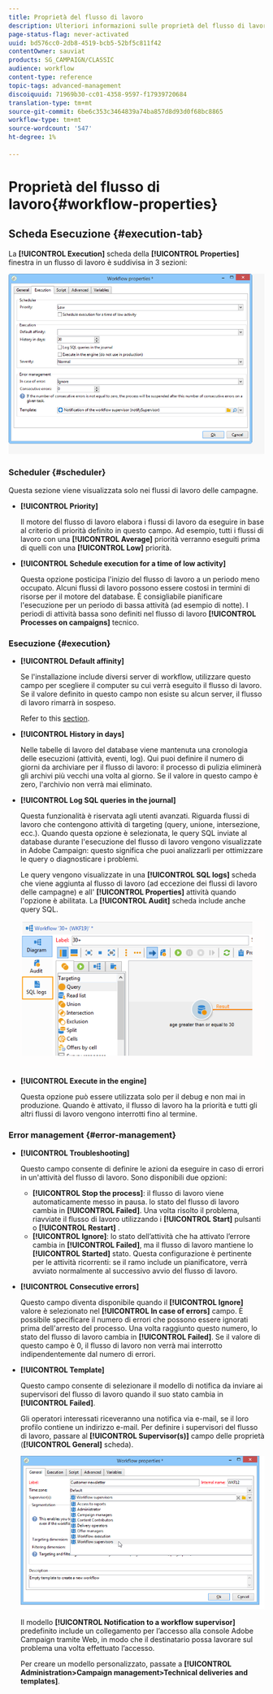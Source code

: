 ```yaml
---
title: Proprietà del flusso di lavoro
description: Ulteriori informazioni sulle proprietà del flusso di lavoro Campaign
page-status-flag: never-activated
uuid: bd576cc0-2db8-4519-bcb5-52bf5c811f42
contentOwner: sauviat
products: SG_CAMPAIGN/CLASSIC
audience: workflow
content-type: reference
topic-tags: advanced-management
discoiquuid: 71969b30-cc01-4358-9597-f17939720684
translation-type: tm+mt
source-git-commit: 6be6c353c3464839a74ba857d8d93d0f68bc8865
workflow-type: tm+mt
source-wordcount: '547'
ht-degree: 1%

---
```



# Proprietà del flusso di lavoro{#workflow-properties}

## Scheda Esecuzione {#execution-tab}

La **[!UICONTROL Execution]** scheda della **[!UICONTROL Properties]** finestra in un flusso di lavoro è suddivisa in 3 sezioni:

![](assets/wf_execution_tab.png)

### Scheduler {#scheduler}

Questa sezione viene visualizzata solo nei flussi di lavoro delle campagne.

* **[!UICONTROL Priority]**

   Il motore del flusso di lavoro elabora i flussi di lavoro da eseguire in base al criterio di priorità definito in questo campo. Ad esempio, tutti i flussi di lavoro con una **[!UICONTROL Average]** priorità verranno eseguiti prima di quelli con una **[!UICONTROL Low]** priorità.

* **[!UICONTROL Schedule execution for a time of low activity]**

   Questa opzione posticipa l&#39;inizio del flusso di lavoro a un periodo meno occupato. Alcuni flussi di lavoro possono essere costosi in termini di risorse per il motore del database. È consigliabile pianificare l&#39;esecuzione per un periodo di bassa attività (ad esempio di notte). I periodi di attività bassa sono definiti nel flusso di lavoro **[!UICONTROL Processes on campaigns]** tecnico.

### Esecuzione {#execution}

* **[!UICONTROL Default affinity]**

   Se l&#39;installazione include diversi server di workflow, utilizzare questo campo per scegliere il computer su cui verrà eseguito il flusso di lavoro. Se il valore definito in questo campo non esiste su alcun server, il flusso di lavoro rimarrà in sospeso.

   Refer to this [section](../../installation/using/configuring-campaign-server.md#high-availability-workflows-and-affinities).

* **[!UICONTROL History in days]**

   Nelle tabelle di lavoro del database viene mantenuta una cronologia delle esecuzioni (attività, eventi, log). Qui puoi definire il numero di giorni da archiviare per il flusso di lavoro: il processo di pulizia eliminerà gli archivi più vecchi una volta al giorno. Se il valore in questo campo è zero, l&#39;archivio non verrà mai eliminato.

* **[!UICONTROL Log SQL queries in the journal]**

   Questa funzionalità è riservata agli utenti avanzati. Riguarda flussi di lavoro che contengono attività di targeting (query, unione, intersezione, ecc.). Quando questa opzione è selezionata, le query SQL inviate al database durante l&#39;esecuzione del flusso di lavoro vengono visualizzate in  Adobe Campaign: questo significa che puoi analizzarli per ottimizzare le query o diagnosticare i problemi.

   Le query vengono visualizzate in una **[!UICONTROL SQL logs]** scheda che viene aggiunta al flusso di lavoro (ad eccezione dei flussi di lavoro delle campagne) e all&#39; **[!UICONTROL Properties]** attività quando l&#39;opzione è abilitata. La **[!UICONTROL Audit]** scheda include anche query SQL.

   ![](assets/wf_tab_log_sql.png)

* **[!UICONTROL Execute in the engine]**

   Questa opzione può essere utilizzata solo per il debug e non mai in produzione. Quando è attivato, il flusso di lavoro ha la priorità e tutti gli altri flussi di lavoro vengono interrotti fino al termine.

### Error management {#error-management}

* **[!UICONTROL Troubleshooting]**

   Questo campo consente di definire le azioni da eseguire in caso di errori in un&#39;attività del flusso di lavoro. Sono disponibili due opzioni:

   * **[!UICONTROL Stop the process]**: il flusso di lavoro viene automaticamente messo in pausa. lo stato del flusso di lavoro cambia in **[!UICONTROL Failed]**. Una volta risolto il problema, riavviate il flusso di lavoro utilizzando i **[!UICONTROL Start]** pulsanti o **[!UICONTROL Restart]** .
   * **[!UICONTROL Ignore]**: lo stato dell’attività che ha attivato l’errore cambia in **[!UICONTROL Failed]**, ma il flusso di lavoro mantiene lo **[!UICONTROL Started]** stato. Questa configurazione è pertinente per le attività ricorrenti: se il ramo include un pianificatore, verrà avviato normalmente al successivo avvio del flusso di lavoro.

* **[!UICONTROL Consecutive errors]**

   Questo campo diventa disponibile quando il **[!UICONTROL Ignore]** valore è selezionato nel **[!UICONTROL In case of errors]** campo. È possibile specificare il numero di errori che possono essere ignorati prima dell&#39;arresto del processo. Una volta raggiunto questo numero, lo stato del flusso di lavoro cambia in **[!UICONTROL Failed]**. Se il valore di questo campo è 0, il flusso di lavoro non verrà mai interrotto indipendentemente dal numero di errori.

* **[!UICONTROL Template]**

   Questo campo consente di selezionare il modello di notifica da inviare ai supervisori del flusso di lavoro quando il suo stato cambia in **[!UICONTROL Failed]**.

   Gli operatori interessati riceveranno una notifica via e-mail, se il loro profilo contiene un indirizzo e-mail. Per definire i supervisori del flusso di lavoro, passare al **[!UICONTROL Supervisor(s)]** campo delle proprietà (**[!UICONTROL General]** scheda).

   ![](assets/wf-properties_select-supervisors.png)

   Il modello **[!UICONTROL Notification to a workflow supervisor]** predefinito include un collegamento per l’accesso alla console Adobe Campaign  tramite Web, in modo che il destinatario possa lavorare sul problema una volta effettuato l’accesso.

   Per creare un modello personalizzato, passate a **[!UICONTROL Administration>Campaign management>Technical deliveries and templates]**.

